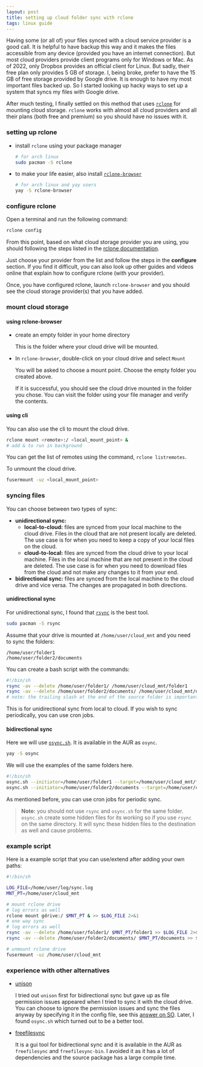 ```yaml
---
layout: post
title: setting up cloud folder sync with rclone
tags: linux guide
---
```


Having some (or all of) your files synced with a cloud service provider is a good call. It is helpful to have backup this way and it makes the files accessible from any device (provided you have an internet connection). But most cloud providers provide client programs only for Windows or Mac. As of 2022, only Dropbox provides an official client for Linux. But sadly, their free plan only provides 5 GB of storage. I, being broke, prefer to have the 15 GB of free storage provided by Google drive. It is enough to have my most important files backed up. So I started looking up hacky ways to set up a system that syncs my files with Google drive. 

After much testing, I finally settled on this method that uses [`rclone`](https://rclone.org/) for mounting cloud storage. `rclone` works with almost all cloud providers and all their plans (both free and premium) so you should have no issues with it.

### setting up rclone

* install `rclone` using your package manager

    ```bash
    # for arch linux
    sudo pacman -S rclone
    ```

* to make your life easier, also install [`rclone-browser`](https://kapitainsky.github.io/RcloneBrowser/)

    ```bash
    # for arch linux and yay users
    yay -S rclone-browser
    ```

### configure rclone

Open a terminal and run the following command:

```bash
rclone config
```

From this point, based on what cloud storage provider you are using, you should following the steps listed in the [rclone documentation][1].

[1]: https://rclone.org/docs/#configure

Just choose your provider from the list and follow the steps in the **configure** section. If you find it difficult, you can also look up other guides and videos online that explain how to configure rclone (with your provider).

Once, you have configured rclone, launch `rclone-browser` and you should see the cloud storage provider(s) that you have added.

### mount cloud storage

#### using rclone-browser

* create an empty folder in your home directory

    This is the folder where your cloud drive will be mounted.

* In `rclone-browser`, double-click on your cloud drive and select `Mount`

    You will be asked to choose a mount point. Choose the empty folder you created above.

    If it is successful, you should see the cloud drive mounted in the folder you chose. You can visit the folder using your file manager and verify the contents.

#### using cli

You can also use the cli to mount the cloud drive.

```bash
rclone mount <remote>:/ <local_mount_point> &
# add & to run in background
```

You can get the list of remotes using the command, `rclone listremotes`.

To unmount the cloud drive.

```bash
fusermount -uz <local_mount_point>
```

### syncing files

You can choose between two types of sync:
* **unidirectional sync:**
    * **local-to-cloud:** files are synced from your local machine to the cloud drive. Files in the cloud that are not present locally are deleted. The use case is for when you need to keep a copy of your local files on the cloud.
    * **cloud-to-local:** files are synced from the cloud drive to your local machine. Files in the local machine that are not present in the cloud are deleted. The use case is for when you need to download files from the cloud and not make any changes to it from your end.
* **bidirectional sync:** files are synced from the local machine to the cloud drive and vice versa. The changes are propagated in both directions.

#### unidirectional sync

For unidirectional sync, I found that [`rsync`](https://linux.die.net/man/1/rsync) is the best tool. 

```bash
sudo pacman -S rsync
```

Assume that your drive is mounted at `/home/user/cloud_mnt` and you need to sync the folders:
```
/home/user/folder1
/home/user/folder2/documents
```

You can create a bash script with the commands:

```bash
#!/bin/sh
rsync -av --delete /home/user/folder1/ /home/user/cloud_mnt/folder1
rsync -av --delete /home/user/folder2/documents/ /home/user/cloud_mnt/documents
# note: the trailing slash at the end of the source folder is important 
```

This is for unidirectional sync from local to cloud. If you wish to sync periodically, you can use cron jobs.

#### bidirectional sync

Here we will use [`osync.sh`](http://www.netpower.fr/osync). It is available in the AUR as `osync`.

```bash
yay -S osync
```

We will use the examples of the same folders here.

```bash
#!/bin/sh
osync.sh --initiator=/home/user/folder1 --target=/home/user/cloud_mnt/folder1
osync.sh --initiator=/home/user/folder2/documents --target=/home/user/cloud_mnt/documents
```

As mentioned before, you can use cron jobs for periodic sync.

> **Note:** you should not use `rsync` and `osync.sh` for the same folder. `osync.sh` create some hidden files for its working so if you use `rsync` on the same directory. It will sync these hidden files to the destination as well and cause problems.

### example script

Here is a example script that you can use/extend after adding your own paths:

```bash
#!/bin/sh

LOG_FILE=/home/user/log/sync.log
MNT_PT=/home/user/cloud_mnt

# mount rclone drive
# log errors as well
rclone mount gdrive:/ $MNT_PT & >> $LOG_FILE 2>&1
# one way sync
# log errors as well
rsync -av --delete /home/user/folder1/ $MNT_PT/folder1 >> $LOG_FILE 2>&1
rsync -av --delete /home/user/folder2/documents/ $MNT_PT/documents >> $LOG_FILE 2>&1

# unmount rclone drive
fusermount -uz /home/user/cloud_mnt
```

### experience with other alternatives

* [unison](https://www.cis.upenn.edu/~bcpierce/unison/)

    I tried out `unison` first for bidirectional sync but gave up as file permission issues appeared when I tried to sync it with the cloud drive. You can choose to ignore the permission issues and sync the files anyway by specifying it in the config file, see this [answer on SO](https://superuser.com/questions/1166185/making-unison-ignore-file-property-differences). Later, I found `osync.sh` which turned out to be a better tool.

* [freefilesync](https://freefilesync.org/)

    It is a gui tool for bidirectional sync and it is available in the AUR as `freefilesync` and `freefilesync-bin`. I avoided it as it has a lot of dependencies and the source package has a large compile time. 

